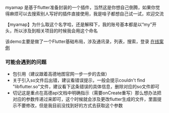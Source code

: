 myamap 是基于flutter准备封装的一个插件，当然这是你想自己倒腾，如果你觉得麻烦可以去搜索别人写好的插件直接使用，我是啥子都想自己试一试，欢迎交流

【myamap】为什么取这个名字哈，还是解释下，我的账号基本都是以“my”开头，所以涉及到相关项目的时候我会用这个命名

该demo主要是做了一个Flutter基础布局，涉及通讯录，列表，搜索，登录
[在线案例](https://github.com/mymaizi/flutter_hello_world)

### 可能会遇到的问题

* 包引用（建议跟着高德地图官网一步一步的去做）
* 关于引入so文件后出错，建议看错误提示，一般会提示couldn't find "libflutter.so"文件，建议看下这条错误的具体信息，删除对应的so文件即可
* 切记这是重点在高德api文档中明确指示（需要onCreate重写）那么想办法把对应的参数传递过来即可，这个时候就会涉及更改flutter生成的文件，里面提示不要修改，但是我目前没找到好的方式去获取这个参数
